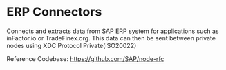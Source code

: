 # ERP Connectors
Connects and extracts data from SAP ERP system for applications such as inFactor.io or TradeFinex.org. This data can then be sent between private nodes using XDC Protocol Private(ISO20022)

Reference Codebase:
https://github.com/SAP/node-rfc
